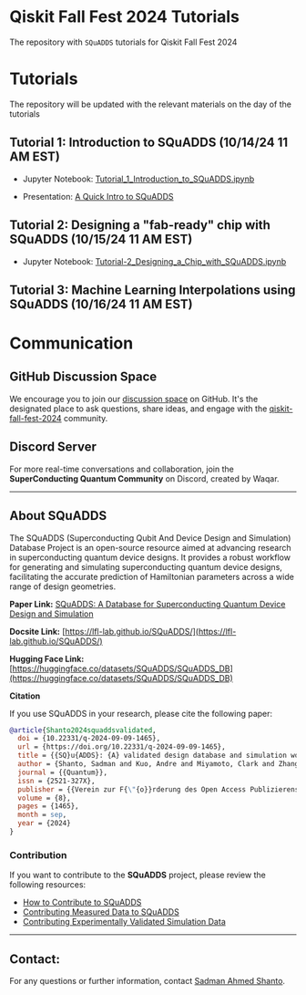 # Qiskit Fall Fest 2024 Tutorials

The repository with `SQuADDS` tutorials for Qiskit Fall Fest 2024

# Tutorials

The repository will be updated with the relevant materials on the day of the tutorials

## Tutorial 1: Introduction to SQuADDS (10/14/24 11 AM EST)

- Jupyter Notebook: [Tutorial_1_Introduction_to_SQuADDS.ipynb](Tutorial-1_Introduction_to_SQuADDS.ipynb)

- Presentation: [A Quick Intro to SQuADDS](presentations/tutorial1.pptx)

## Tutorial 2: Designing a "fab-ready" chip with SQuADDS (10/15/24 11 AM EST)

- Jupyter Notebook: [Tutorial-2_Designing_a_Chip_with_SQuADDS.ipynb](Tutorial-2_Designing_a_Chip_with_SQuADDS.ipynb)

## Tutorial 3: Machine Learning Interpolations using SQuADDS (10/16/24 11 AM EST)

# Communication

## GitHub Discussion Space

We encourage you to join our [discussion space](https://github.com/LFL-Lab/SQuADDS/discussions/categories/qiskit-fall-fest-2024) on GitHub. It's the designated place to ask questions, share ideas, and engage with the [qiskit-fall-fest-2024](https://superconductingquantumhardware.framer.website/) community.

## Discord Server

For more real-time conversations and collaboration, join the **SuperConducting Quantum Community** on Discord, created by Waqar.

---

## About SQuADDS

The SQuADDS (Superconducting Qubit And Device Design and Simulation) Database Project is an open-source resource aimed at advancing research in superconducting quantum device designs. It provides a robust workflow for generating and simulating superconducting quantum device designs, facilitating the accurate prediction of Hamiltonian parameters across a wide range of design geometries.

**Paper Link:** [SQuADDS: A Database for Superconducting Quantum Device Design and Simulation](https://quantum-journal.org/papers/q-2024-09-09-1465/)

**Docsite Link:** [https://lfl-lab.github.io/SQuADDS/](https://lfl-lab.github.io/SQuADDS/)

**Hugging Face Link:** [https://huggingface.co/datasets/SQuADDS/SQuADDS_DB](https://huggingface.co/datasets/SQuADDS/SQuADDS_DB)

**Citation**

If you use SQuADDS in your research, please cite the following paper:

```bibtex
@article{Shanto2024squaddsvalidated,
  doi = {10.22331/q-2024-09-09-1465},
  url = {https://doi.org/10.22331/q-2024-09-09-1465},
  title = {{SQ}u{ADDS}: {A} validated design database and simulation workflow for superconducting qubit design},
  author = {Shanto, Sadman and Kuo, Andre and Miyamoto, Clark and Zhang, Haimeng and Maurya, Vivek and Vlachos, Evangelos and Hecht, Malida and Shum, Chung Wa and Levenson-Falk, Eli},
  journal = {{Quantum}},
  issn = {2521-327X},
  publisher = {{Verein zur F{\"{o}}rderung des Open Access Publizierens in den Quantenwissenschaften}},
  volume = {8},
  pages = {1465},
  month = sep,
  year = {2024}
}
```

### Contribution

If you want to contribute to the **SQuADDS** project, please review the following resources:

- [How to Contribute to SQuADDS](https://lfl-lab.github.io/SQuADDS/source/resources/contribute.html)
- [Contributing Measured Data to SQuADDS](https://lfl-lab.github.io/SQuADDS/source/tutorials/Tutorial_4_Contributing_Measured_Data_to_SQuADDS.html)
- [Contributing Experimentally Validated Simulation Data](https://lfl-lab.github.io/SQuADDS/source/tutorials/Tutorial-3_Contributing_Validated_Simulation_Data_to_SQuADDS.html)

---

## Contact:

For any questions or further information, contact [Sadman Ahmed Shanto](mailto:shanto@usc.edu).
